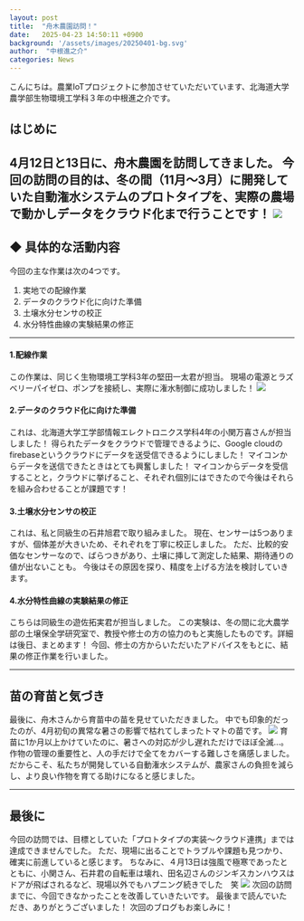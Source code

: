```yaml
---
layout: post
title:  "舟木農園訪問！"
date:   2025-04-23 14:50:11 +0900
background: '/assets/images/20250401-bg.svg'
author:  "中根進之介"
categories: News
---
```


こんにちは。農業IoTプロジェクトに参加させていただいています、北海道大学農学部生物環境工学科３年の中根進之介です。


## はじめに


4月12日と13日に、舟木農園を訪問してきました。
今回の訪問の目的は、冬の間（11月〜3月）に開発していた自動潅水システムのプロトタイプを、実際の農場で動かしデータをクラウド化まで行うことです！
<img class="img-fluid" src="/agri-iot-blog/assets/images/20250413-04.jpg"/>
---


## ◆ 具体的な活動内容
今回の主な作業は次の4つです。
1. 実地での配線作業
1. データのクラウド化に向けた準備
1. 土壌水分センサの校正
1. 水分特性曲線の実験結果の修正

----

#### 1.配線作業
この作業は、同じく生物環境工学科3年の堅田一太君が担当。
現場の電源とラズベリーパイゼロ、ポンプを接続し、実際に潅水制御に成功しました！
<img class="img-fluid" src="/agri-iot-blog/assets/images/20250413-03.jpg"/>


#### 2.データのクラウド化に向けた準備
これは、北海道大学工学部情報エレクトロニクス学科4年の小関万喜さんが担当しました！
得られたデータをクラウドで管理できるように、Google cloudの firebaseというクラウドにデータを送受信できるようにしました！
マイコンからデータを送信できたときはとても興奮しました！
マイコンからデータを受信することと，クラウドに挙げること、それぞれ個別にはできたので今後はそれらを組み合わせることが課題です！



#### 3.土壌水分センサの校正
これは、私と同級生の石井旭君で取り組みました。
現在、センサーは5つありますが、個体差が大きいため、それぞれを丁寧に校正しました。
ただ、比較的安価なセンサーなので、ばらつきがあり、土壌に挿して測定した結果、期待通りの値が出ないことも。
今後はその原因を探り、精度を上げる方法を検討していきます。



#### 4.水分特性曲線の実験結果の修正
こちらは同級生の遊佐拓実君が担当しました。
この実験は、冬の間に北大農学部の土壌保全学研究室で、教授や修士の方の協力のもと実施したものです。詳細は後日、まとめます！
今回、修士の方からいただいたアドバイスをもとに、結果の修正作業を行いました。


---


## 苗の育苗と気づき
最後に、舟木さんから育苗中の苗を見せていただきました。
中でも印象的だったのが、4月初旬の異常な暑さの影響で枯れてしまったトマトの苗です。
<img class="img-fluid" src="/agri-iot-blog/assets/images/20250413-02.jpg"/>
育苗に1か月以上かけていたのに、暑さへの対応が少し遅れただけでほぼ全滅…。
作物の管理の重要性と、人の手だけで全てをカバーする難しさを痛感しました。
だからこそ、私たちが開発している自動潅水システムが、農家さんの負担を減らし、より良い作物を育てる助けになると感じました。


---


## 最後に
今回の訪問では、目標としていた「プロトタイプの実装〜クラウド連携」までは達成できませんでした。
ただ、現場に出ることでトラブルや課題も見つかり、確実に前進していると感じます。
ちなみに、４月13日は強風で極寒であったとともに、小関さん、石井君の自転車は壊れ、田名辺さんのジンギスカンハウスはドアが飛ばされるなど、現場以外でもハプニング続きでした　笑
<img class="img-fluid" src="/agri-iot-blog/assets/images/20250413-01.jpg"/>
次回の訪問までに、今回できなかったことを改善していきたいです。
最後まで読んでいただき、ありがとうございました！
次回のブログもお楽しみに！











